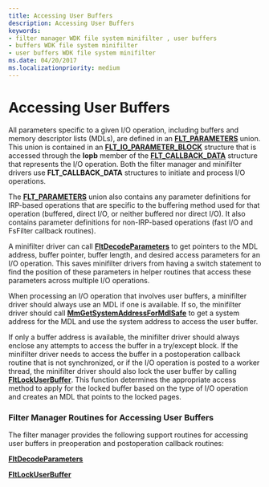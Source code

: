 ```yaml
---
title: Accessing User Buffers
description: Accessing User Buffers
keywords:
- filter manager WDK file system minifilter , user buffers
- buffers WDK file system minifilter
- user buffers WDK file system minifilter
ms.date: 04/20/2017
ms.localizationpriority: medium
---
```


# Accessing User Buffers


All parameters specific to a given I/O operation, including buffers and memory descriptor lists (MDLs), are defined in an [**FLT\_PARAMETERS**](/windows-hardware/drivers/ddi/fltkernel/ns-fltkernel-_flt_parameters) union. This union is contained in an [**FLT\_IO\_PARAMETER\_BLOCK**](/windows-hardware/drivers/ddi/fltkernel/ns-fltkernel-_flt_io_parameter_block) structure that is accessed through the **Iopb** member of the [**FLT\_CALLBACK\_DATA**](/windows-hardware/drivers/ddi/fltkernel/ns-fltkernel-_flt_callback_data) structure that represents the I/O operation. Both the filter manager and minifilter drivers use **FLT\_CALLBACK\_DATA** structures to initiate and process I/O operations.

The [**FLT\_PARAMETERS**](/windows-hardware/drivers/ddi/fltkernel/ns-fltkernel-_flt_parameters) union also contains any parameter definitions for IRP-based operations that are specific to the buffering method used for that operation (buffered, direct I/O, or neither buffered nor direct I/O). It also contains parameter definitions for non-IRP-based operations (fast I/O and FsFilter callback routines).

A minifilter driver can call [**FltDecodeParameters**](/windows-hardware/drivers/ddi/fltkernel/nf-fltkernel-fltdecodeparameters) to get pointers to the MDL address, buffer pointer, buffer length, and desired access parameters for an I/O operation. This saves minifilter drivers from having a switch statement to find the position of these parameters in helper routines that access these parameters across multiple I/O operations.

When processing an I/O operation that involves user buffers, a minifilter driver should always use an MDL if one is available. If so, the minifilter driver should call [**MmGetSystemAddressForMdlSafe**](../kernel/mm-bad-pointer.md) to get a system address for the MDL and use the system address to access the user buffer.

If only a buffer address is available, the minifilter driver should always enclose any attempts to access the buffer in a try/except block. If the minifilter driver needs to access the buffer in a postoperation callback routine that is not synchronized, or if the I/O operation is posted to a worker thread, the minifilter driver should also lock the user buffer by calling [**FltLockUserBuffer**](/windows-hardware/drivers/ddi/fltkernel/nf-fltkernel-fltlockuserbuffer). This function determines the appropriate access method to apply for the locked buffer based on the type of I/O operation and creates an MDL that points to the locked pages.

### <span id="Filter_Manager_Routines_for_Accessing_User_Buffers"></span><span id="filter_manager_routines_for_accessing_user_buffers"></span><span id="FILTER_MANAGER_ROUTINES_FOR_ACCESSING_USER_BUFFERS"></span>Filter Manager Routines for Accessing User Buffers

The filter manager provides the following support routines for accessing user buffers in preoperation and postoperation callback routines:

[**FltDecodeParameters**](/windows-hardware/drivers/ddi/fltkernel/nf-fltkernel-fltdecodeparameters)

[**FltLockUserBuffer**](/windows-hardware/drivers/ddi/fltkernel/nf-fltkernel-fltlockuserbuffer)

 


